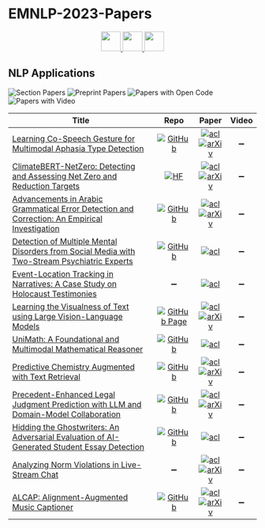 # EMNLP-2023-Papers

<div align="center">
    <a href="https://github.com/DmitryRyumin/EMNLP-2023-Papers/blob/main/sections/natural-language-generation.md">
        <img src="https://cdn.jsdelivr.net/gh/DmitryRyumin/NewEraAI-Papers@main/images/left.svg" width="40" alt="" />
    </a>
    <a href="https://github.com/DmitryRyumin/EMNLP-2023-Papers/">
        <img src="https://cdn.jsdelivr.net/gh/DmitryRyumin/NewEraAI-Papers@main/images/home.svg" width="40" alt="" />
    </a>
    <a href="https://github.com/DmitryRyumin/EMNLP-2023-Papers/blob/main/sections/large-language-models-and-the-future-of-nlp.md">
        <img src="https://cdn.jsdelivr.net/gh/DmitryRyumin/NewEraAI-Papers@main/images/right.svg" width="40" alt="" />
    </a>
</div>

## NLP Applications

![Section Papers](https://img.shields.io/badge/Section%20Papers-12-42BA16) ![Preprint Papers](https://img.shields.io/badge/Preprint%20Papers-soon-b31b1b) ![Papers with Open Code](https://img.shields.io/badge/Papers%20with%20Open%20Code-soon-1D7FBF) ![Papers with Video](https://img.shields.io/badge/Papers%20with%20Video-soon-FF0000)

<!-- 258, 389 -->
| **Title** | **Repo** | **Paper** | **Video** |
|-----------|:--------:|:---------:|:---------:|
| [Learning Co-Speech Gesture for Multimodal Aphasia Type Detection](https://aclanthology.org/2023.emnlp-main.577) | [![GitHub](https://img.shields.io/github/stars/DSAIL-SKKU/Multimodal-Aphasia-Type-Detection_EMNLP_2023)](https://github.com/DSAIL-SKKU/Multimodal-Aphasia-Type-Detection_EMNLP_2023) | [![acl](https://img.shields.io/badge/pdf-ACL%20Anthology-CBCBCC.svg)](https://aclanthology.org/2023.emnlp-main.577.pdf) <br /> [![arXiv](https://img.shields.io/badge/arXiv-2310.11710-b31b1b.svg)](http://arxiv.org/abs/2310.11710) | :heavy_minus_sign: |
| [ClimateBERT-NetZero: Detecting and Assessing Net Zero and Reduction Targets](https://aclanthology.org/2023.emnlp-main.975) | [![HF](https://img.shields.io/badge/🤗-model-FFD21F.svg)](https://huggingface.co/climatebert/netzero-reduction) | [![acl](https://img.shields.io/badge/pdf-ACL%20Anthology-CBCBCC.svg)](https://aclanthology.org/2023.emnlp-main.975.pdf) <br /> [![arXiv](https://img.shields.io/badge/arXiv-2310.08096-b31b1b.svg)](http://arxiv.org/abs/2310.08096) | :heavy_minus_sign: |
| [Advancements in Arabic Grammatical Error Detection and Correction: An Empirical Investigation](https://aclanthology.org/2023.emnlp-main.396) | [![GitHub](https://img.shields.io/github/stars/CAMeL-Lab/arabic-gec)](https://github.com/CAMeL-Lab/arabic-gec) | [![acl](https://img.shields.io/badge/pdf-ACL%20Anthology-CBCBCC.svg)](https://aclanthology.org/2023.emnlp-main.396.pdf) <br /> [![arXiv](https://img.shields.io/badge/arXiv-2305.14734-b31b1b.svg)](http://arxiv.org/abs/2305.14734) | :heavy_minus_sign: |
| [Detection of Multiple Mental Disorders from Social Media with Two-Stream Psychiatric Experts](https://aclanthology.org/2023.emnlp-main.562) | [![GitHub](https://img.shields.io/github/stars/chesiy/EMNLP23-PsyEx)](https://github.com/chesiy/EMNLP23-PsyEx) | [![acl](https://img.shields.io/badge/pdf-ACL%20Anthology-CBCBCC.svg)](https://aclanthology.org/2023.emnlp-main.562.pdf) | :heavy_minus_sign: |
| [Event-Location Tracking in Narratives: A Case Study on Holocaust Testimonies](https://aclanthology.org/2023.emnlp-main.544) | :heavy_minus_sign: | [![acl](https://img.shields.io/badge/pdf-ACL%20Anthology-CBCBCC.svg)](https://aclanthology.org/2023.emnlp-main.544.pdf) | :heavy_minus_sign: |
| [Learning the Visualness of Text using Large Vision-Language Models](https://aclanthology.org/2023.emnlp-main.147) | [![GitHub Page](https://img.shields.io/badge/GitHub-Page-159957.svg)](https://gaurav22verma.github.io/text-visualness/) | [![acl](https://img.shields.io/badge/pdf-ACL%20Anthology-CBCBCC.svg)](https://aclanthology.org/2023.emnlp-main.147.pdf) <br /> [![arXiv](https://img.shields.io/badge/arXiv-2305.10434-b31b1b.svg)](http://arxiv.org/abs/2305.10434) | :heavy_minus_sign: |
| [UniMath: A Foundational and Multimodal Mathematical Reasoner](https://aclanthology.org/2023.emnlp-main.440) | [![GitHub](https://img.shields.io/github/stars/Zhenwen-NLP/UniMath)](https://github.com/Zhenwen-NLP/UniMath) | [![acl](https://img.shields.io/badge/pdf-ACL%20Anthology-CBCBCC.svg)](https://aclanthology.org/2023.emnlp-main.440.pdf) | :heavy_minus_sign: |
| [Predictive Chemistry Augmented with Text Retrieval](https://aclanthology.org/2023.emnlp-main.784) | [![GitHub](https://img.shields.io/github/stars/thomas0809/textreact)](https://github.com/thomas0809/textreact) | [![acl](https://img.shields.io/badge/pdf-ACL%20Anthology-CBCBCC.svg)](https://aclanthology.org/2023.emnlp-main.784.pdf) <br /> [![arXiv](https://img.shields.io/badge/arXiv-2312.04881-b31b1b.svg)](http://arxiv.org/abs/2312.04881) | :heavy_minus_sign: |
| [Precedent-Enhanced Legal Judgment Prediction with LLM and Domain-Model Collaboration](https://aclanthology.org/2023.emnlp-main.740) | [![GitHub](https://img.shields.io/github/stars/wuyiquan/PLJP)](https://github.com/wuyiquan/PLJP) | [![acl](https://img.shields.io/badge/pdf-ACL%20Anthology-CBCBCC.svg)](https://aclanthology.org/2023.emnlp-main.740.pdf) <br /> [![arXiv](https://img.shields.io/badge/arXiv-2310.09241-b31b1b.svg)](http://arxiv.org/abs/2310.09241) | :heavy_minus_sign: |
| [Hidding the Ghostwriters: An Adversarial Evaluation of AI-Generated Student Essay Detection](https://aclanthology.org/2023.emnlp-main.644) | [![GitHub](https://img.shields.io/github/stars/xinlinpeng/AIG-ASAP)](https://github.com/xinlinpeng/AIG-ASAP) | [![acl](https://img.shields.io/badge/pdf-ACL%20Anthology-CBCBCC.svg)](https://aclanthology.org/2023.emnlp-main.644.pdf) | :heavy_minus_sign: |
| [Analyzing Norm Violations in Live-Stream Chat](https://aclanthology.org/2023.emnlp-main.55) | :heavy_minus_sign: | [![acl](https://img.shields.io/badge/pdf-ACL%20Anthology-CBCBCC.svg)](https://aclanthology.org/2023.emnlp-main.55.pdf) <br /> [![arXiv](https://img.shields.io/badge/arXiv-2305.10731-b31b1b.svg)](http://arxiv.org/abs/2305.10731) | :heavy_minus_sign: |
| [ALCAP: Alignment-Augmented Music Captioner](https://aclanthology.org/2023.emnlp-main.1028) | [![GitHub](https://img.shields.io/github/stars/zihaohe123/ALCAP)](https://github.com/zihaohe123/ALCAP) | [![acl](https://img.shields.io/badge/pdf-ACL%20Anthology-CBCBCC.svg)](https://aclanthology.org/2023.emnlp-main.1028.pdf) <br /> [![arXiv](https://img.shields.io/badge/arXiv-2212.10901-b31b1b.svg)](http://arxiv.org/abs/2212.10901) | :heavy_minus_sign: |
